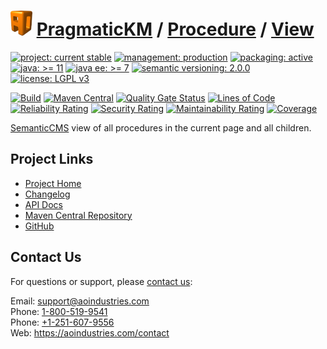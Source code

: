 # [<img src="ao-logo.png" alt="AO Logo" width="35" height="40">](https://github.com/ao-apps) [PragmaticKM](https://github.com/ao-apps/pragmatickm) / [Procedure](https://github.com/ao-apps/pragmatickm-procedure) / [View](https://github.com/ao-apps/pragmatickm-procedure-view)

[![project: current stable](https://pragmatickm.com/ao-badges/project-current-stable.svg)](https://aoindustries.com/life-cycle#project-current-stable)
[![management: production](https://pragmatickm.com/ao-badges/management-production.svg)](https://aoindustries.com/life-cycle#management-production)
[![packaging: active](https://pragmatickm.com/ao-badges/packaging-active.svg)](https://aoindustries.com/life-cycle#packaging-active)  
[![java: &gt;= 11](https://pragmatickm.com/ao-badges/java-11.svg)](https://docs.oracle.com/en/java/javase/11/docs/api/)
[![java ee: &gt;= 7](https://pragmatickm.com/ao-badges/javaee-7.svg)](https://docs.oracle.com/javaee/7/api/)
[![semantic versioning: 2.0.0](https://pragmatickm.com/ao-badges/semver-2.0.0.svg)](http://semver.org/spec/v2.0.0.html)
[![license: LGPL v3](https://pragmatickm.com/ao-badges/license-lgpl-3.0.svg)](https://www.gnu.org/licenses/lgpl-3.0)

[![Build](https://github.com/ao-apps/pragmatickm-procedure-view/workflows/Build/badge.svg?branch=1.x)](https://github.com/ao-apps/pragmatickm-procedure-view/actions?query=workflow%3ABuild)
[![Maven Central](https://maven-badges.herokuapp.com/maven-central/com.pragmatickm/pragmatickm-procedure-view/badge.svg)](https://maven-badges.herokuapp.com/maven-central/com.pragmatickm/pragmatickm-procedure-view)
[![Quality Gate Status](https://sonarcloud.io/api/project_badges/measure?branch=1.x&project=com.pragmatickm%3Apragmatickm-procedure-view&metric=alert_status)](https://sonarcloud.io/dashboard?branch=1.x&id=com.pragmatickm%3Apragmatickm-procedure-view)
[![Lines of Code](https://sonarcloud.io/api/project_badges/measure?branch=1.x&project=com.pragmatickm%3Apragmatickm-procedure-view&metric=ncloc)](https://sonarcloud.io/component_measures?branch=1.x&id=com.pragmatickm%3Apragmatickm-procedure-view&metric=ncloc)  
[![Reliability Rating](https://sonarcloud.io/api/project_badges/measure?branch=1.x&project=com.pragmatickm%3Apragmatickm-procedure-view&metric=reliability_rating)](https://sonarcloud.io/component_measures?branch=1.x&id=com.pragmatickm%3Apragmatickm-procedure-view&metric=Reliability)
[![Security Rating](https://sonarcloud.io/api/project_badges/measure?branch=1.x&project=com.pragmatickm%3Apragmatickm-procedure-view&metric=security_rating)](https://sonarcloud.io/component_measures?branch=1.x&id=com.pragmatickm%3Apragmatickm-procedure-view&metric=Security)
[![Maintainability Rating](https://sonarcloud.io/api/project_badges/measure?branch=1.x&project=com.pragmatickm%3Apragmatickm-procedure-view&metric=sqale_rating)](https://sonarcloud.io/component_measures?branch=1.x&id=com.pragmatickm%3Apragmatickm-procedure-view&metric=Maintainability)
[![Coverage](https://sonarcloud.io/api/project_badges/measure?branch=1.x&project=com.pragmatickm%3Apragmatickm-procedure-view&metric=coverage)](https://sonarcloud.io/component_measures?branch=1.x&id=com.pragmatickm%3Apragmatickm-procedure-view&metric=Coverage)

[SemanticCMS](https://github.com/ao-apps/semanticcms) view of all procedures in the current page and all children.

## Project Links
* [Project Home](https://pragmatickm.com/procedure/view/)
* [Changelog](https://pragmatickm.com/procedure/view/changelog)
* [API Docs](https://pragmatickm.com/procedure/view/apidocs/)
* [Maven Central Repository](https://search.maven.org/artifact/com.pragmatickm/pragmatickm-procedure-view)
* [GitHub](https://github.com/ao-apps/pragmatickm-procedure-view)

## Contact Us
For questions or support, please [contact us](https://aoindustries.com/contact):

Email: [support@aoindustries.com](mailto:support@aoindustries.com)  
Phone: [1-800-519-9541](tel:1-800-519-9541)  
Phone: [+1-251-607-9556](tel:+1-251-607-9556)  
Web: https://aoindustries.com/contact

